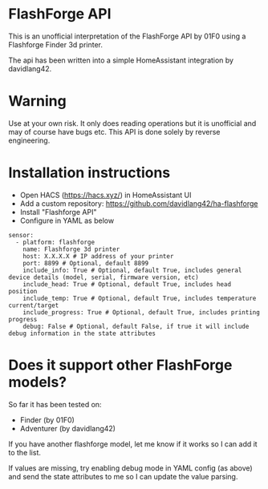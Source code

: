 FlashForge API
=======================

This is an unofficial interpretation of the FlashForge API by 01F0 using a Flashforge Finder 3d printer.

The api has been written into a simple HomeAssistant integration by davidlang42.

Warning
=======================
Use at your own risk. It only does reading operations but it is unofficial and may of course have bugs etc.
This API is done solely by reverse engineering.

Installation instructions
=======================
* Open HACS (https://hacs.xyz/) in HomeAssistant UI
* Add a custom repository: https://github.com/davidlang42/ha-flashforge
* Install "Flashforge API"
* Configure in YAML as below

```
sensor:
  - platform: flashforge
    name: Flashforge 3d printer
    host: X.X.X.X # IP address of your printer
    port: 8899 # Optional, default 8899
    include_info: True # Optional, default True, includes general device details (model, serial, firmware version, etc)
    include_head: True # Optional, default True, includes head position
    include_temp: True # Optional, default True, includes temperature current/target
    include_progress: True # Optional, default True, includes printing progress
    debug: False # Optional, default False, if true it will include debug information in the state attributes
```

Does it support other FlashForge models?
=======================
So far it has been tested on:
* Finder (by 01F0)
* Adventurer (by davidlang42)

If you have another flashforge model, let me know if it works so I can add it to the list.

If values are missing, try enabling debug mode in YAML config (as above) and send the state attributes to me so I can update the value parsing.

